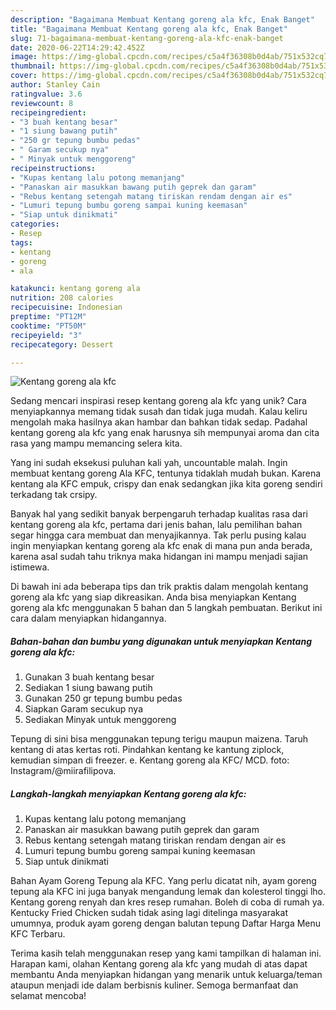```yaml
---
description: "Bagaimana Membuat Kentang goreng ala kfc, Enak Banget"
title: "Bagaimana Membuat Kentang goreng ala kfc, Enak Banget"
slug: 71-bagaimana-membuat-kentang-goreng-ala-kfc-enak-banget
date: 2020-06-22T14:29:42.452Z
image: https://img-global.cpcdn.com/recipes/c5a4f36308b0d4ab/751x532cq70/kentang-goreng-ala-kfc-foto-resep-utama.jpg
thumbnail: https://img-global.cpcdn.com/recipes/c5a4f36308b0d4ab/751x532cq70/kentang-goreng-ala-kfc-foto-resep-utama.jpg
cover: https://img-global.cpcdn.com/recipes/c5a4f36308b0d4ab/751x532cq70/kentang-goreng-ala-kfc-foto-resep-utama.jpg
author: Stanley Cain
ratingvalue: 3.6
reviewcount: 8
recipeingredient:
- "3 buah kentang besar"
- "1 siung bawang putih"
- "250 gr tepung bumbu pedas"
- " Garam secukup nya"
- " Minyak untuk menggoreng"
recipeinstructions:
- "Kupas kentang lalu potong memanjang"
- "Panaskan air masukkan bawang putih geprek dan garam"
- "Rebus kentang setengah matang tiriskan rendam dengan air es"
- "Lumuri tepung bumbu goreng sampai kuning keemasan"
- "Siap untuk dinikmati"
categories:
- Resep
tags:
- kentang
- goreng
- ala

katakunci: kentang goreng ala 
nutrition: 208 calories
recipecuisine: Indonesian
preptime: "PT12M"
cooktime: "PT50M"
recipeyield: "3"
recipecategory: Dessert

---
```



![Kentang goreng ala kfc](https://img-global.cpcdn.com/recipes/c5a4f36308b0d4ab/751x532cq70/kentang-goreng-ala-kfc-foto-resep-utama.jpg)

Sedang mencari inspirasi resep kentang goreng ala kfc yang unik? Cara menyiapkannya memang tidak susah dan tidak juga mudah. Kalau keliru mengolah maka hasilnya akan hambar dan bahkan tidak sedap. Padahal kentang goreng ala kfc yang enak harusnya sih mempunyai aroma dan cita rasa yang mampu memancing selera kita.

Yang ini sudah eksekusi puluhan kali yah, uncountable malah. Ingin membuat kentang goreng Ala KFC, tentunya tidaklah mudah bukan. Karena kentang ala KFC empuk, crispy dan enak sedangkan jika kita goreng sendiri terkadang tak crsipy.

Banyak hal yang sedikit banyak berpengaruh terhadap kualitas rasa dari kentang goreng ala kfc, pertama dari jenis bahan, lalu pemilihan bahan segar hingga cara membuat dan menyajikannya. Tak perlu pusing kalau ingin menyiapkan kentang goreng ala kfc enak di mana pun anda berada, karena asal sudah tahu triknya maka hidangan ini mampu menjadi sajian istimewa.


Di bawah ini ada beberapa tips dan trik praktis dalam mengolah kentang goreng ala kfc yang siap dikreasikan. Anda bisa menyiapkan Kentang goreng ala kfc menggunakan 5 bahan dan 5 langkah pembuatan. Berikut ini cara dalam menyiapkan hidangannya.

<!--inarticleads1-->

##### Bahan-bahan dan bumbu yang digunakan untuk menyiapkan Kentang goreng ala kfc:

1. Gunakan 3 buah kentang besar
1. Sediakan 1 siung bawang putih
1. Gunakan 250 gr tepung bumbu pedas
1. Siapkan  Garam secukup nya
1. Sediakan  Minyak untuk menggoreng


Tepung di sini bisa menggunakan tepung terigu maupun maizena. Taruh kentang di atas kertas roti. Pindahkan kentang ke kantung ziplock, kemudian simpan di freezer. e. Kentang goreng ala KFC/ MCD. foto: Instagram/@miirafilipova. 

<!--inarticleads2-->

##### Langkah-langkah menyiapkan Kentang goreng ala kfc:

1. Kupas kentang lalu potong memanjang
1. Panaskan air masukkan bawang putih geprek dan garam
1. Rebus kentang setengah matang tiriskan rendam dengan air es
1. Lumuri tepung bumbu goreng sampai kuning keemasan
1. Siap untuk dinikmati


Bahan Ayam Goreng Tepung ala KFC. Yang perlu dicatat nih, ayam goreng tepung ala KFC ini juga banyak mengandung lemak dan kolesterol tinggi lho. Kentang goreng renyah dan kres resep rumahan. Boleh di coba di rumah ya. Kentucky Fried Chicken sudah tidak asing lagi ditelinga masyarakat umumnya, produk ayam goreng dengan balutan tepung Daftar Harga Menu KFC Terbaru. 

Terima kasih telah menggunakan resep yang kami tampilkan di halaman ini. Harapan kami, olahan Kentang goreng ala kfc yang mudah di atas dapat membantu Anda menyiapkan hidangan yang menarik untuk keluarga/teman ataupun menjadi ide dalam berbisnis kuliner. Semoga bermanfaat dan selamat mencoba!
